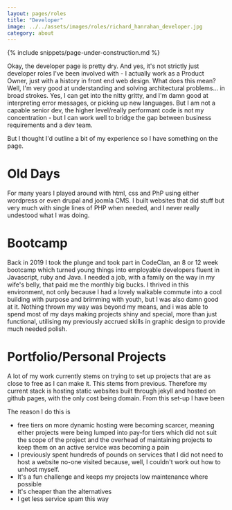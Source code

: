 ```yaml
---
layout: pages/roles
title: "Developer"
image: ../../assets/images/roles/richard_hanrahan_developer.jpg
category: about
---
```

{% include snippets/page-under-construction.md %}

Okay, the developer page is pretty dry. And yes, it's not strictly just developer roles I've been involved with - I actually work as a Product Owner, just with a history in front end web design. What does this mean? Well, I'm very good at understanding and solving architectural problems... in broad strokes. Yes, I can get into the nitty gritty, and I'm damn good at interpreting error messages, or picking up new languages. But I am not a capable senior dev, the higher level/really performant code is not my concentration - but I can work well to bridge the gap between business requirements and a dev team.

But I thought I'd outline a bit of my experience so I have something on the page.

# Old Days
For many years I played around with html, css and PhP using either wordpress or even drupal and joomla CMS. I built websites that did stuff but very much with single lines of PHP when needed, and I never really undestood what I was doing. 

# Bootcamp
Back in 2019 I took the plunge and took part in CodeClan, an 8 or 12 week bootcamp which turned young things into employable developers fluent in Javascript, ruby and Java. I needed a job, with a family on the way in my wife's belly, that paid me the monthly big bucks. I thrived in this environment, not only because I had a lovely walkable commute into a cool building with purpose and brimming with youth, but I was also damn good at it. Nothing thrown my way was beyond my means, and i was able to spend most of my days making projects shiny and special, more than just functional, utilising my previously accrued skills in graphic design to provide much needed polish.

# Portfolio/Personal Projects
A lot of my work currently stems on trying to set up projects that are as close to free as I can make it. This stems from previous. Therefore my current stack is hosting static websites built through jekyll and hosted on github pages, with the only cost being domain. From this set-up I have been 

The reason I do this is
- free tiers on more dynamic hosting were becoming scarcer, meaning either projects were being lumped into pay-for tiers which did not suit the scope of the project and the overhead of maintaining projects to keep them on an active service was becoming a pain
- I previously spent hundreds of pounds on services that I did not need to host a website no-one visited because, well, I couldn't work out how to unhost myself.
- It's a fun challenge and keeps my projects low maintenance where possible
- It's cheaper than the alternatives
- I get less service spam this way